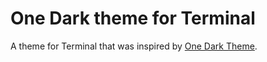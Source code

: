# One Dark theme for Terminal

A theme for Terminal that was inspired by [One Dark Theme](https://atom.io/themes/one-dark-syntax).
